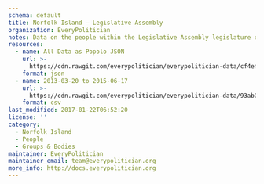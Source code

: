 ```yaml
---
schema: default
title: Norfolk Island — Legislative Assembly
organization: EveryPolitician
notes: Data on the people within the Legislative Assembly legislature of Norfolk Island.
resources:
  - name: All Data as Popolo JSON
    url: >-
      https://cdn.rawgit.com/everypolitician/everypolitician-data/cf4ef6aa251e34e680e2f6347943638d802567bd/data/Norfolk_Island/Assembly/ep-popolo-v1.0.json
    format: json
  - name: 2013-03-20 to 2015-06-17
    url: >-
      https://cdn.rawgit.com/everypolitician/everypolitician-data/93ab0bf41670b041de58ba8878f0184b01178e4f/data/Norfolk_Island/Assembly/term-14.csv
    format: csv
last_modified: 2017-01-22T06:52:20
license: ''
category:
  - Norfolk Island
  - People
  - Groups & Bodies
maintainer: EveryPolitician
maintainer_email: team@everypolitician.org
more_info: http://docs.everypolitician.org
---
```

